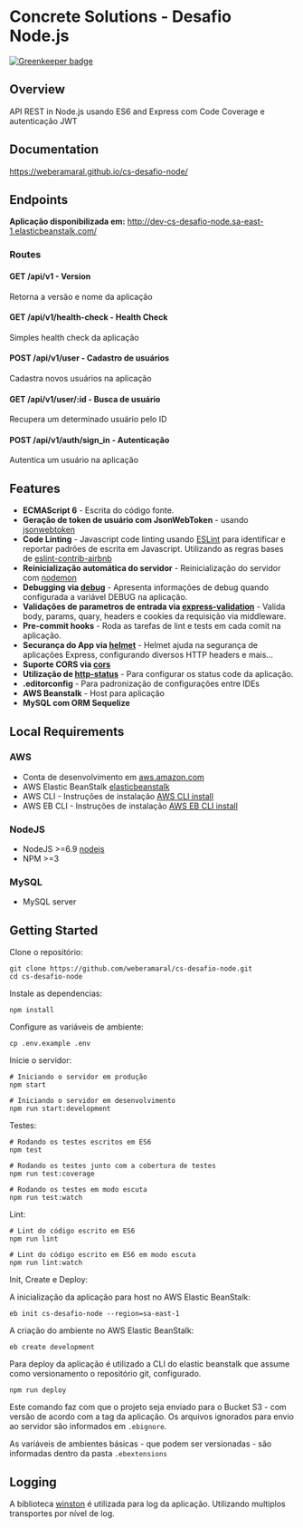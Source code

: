 # Concrete Solutions - Desafio Node.js

[![Greenkeeper badge](https://badges.greenkeeper.io/weberamaral/cs-desafio-node.svg)](https://greenkeeper.io/)

## Overview
API REST in Node.js usando ES6 and Express com Code Coverage e autenticação JWT

## Documentation
https://weberamaral.github.io/cs-desafio-node/

## Endpoints

**Aplicação disponibilizada em:**
http://dev-cs-desafio-node.sa-east-1.elasticbeanstalk.com/

### Routes

#### GET  /api/v1 - Version
Retorna a versão e nome da aplicação

#### GET /api/v1/health-check - Health Check
Simples health check da aplicação

#### POST /api/v1/user - Cadastro de usuários
Cadastra novos usuários na aplicação

#### GET /api/v1/user/:id - Busca de usuário
Recupera um determinado usuário pelo ID

#### POST /api/v1/auth/sign_in - Autenticação
Autentica um usuário na aplicação

## Features

* **ECMAScript 6** - Escrita do código fonte.
* **Geração de token de usuário com JsonWebToken** - usando [jsonwebtoken](https://www.npmjs.com/package/jsonwebtoken)
* **Code Linting** - Javascript code linting usando [ESLint](http://eslint.org/) para identificar e reportar padrões de 
escrita em Javascript. Utilizando as regras bases de [eslint-contrib-airbnb](https://github.com/airbnb/javascript/tree/master/packages/eslint-config-airbnb)
* **Reinicialização automática do servidor** - Reinicialização do servidor com [nodemon](https://github.com/remy/nodemon)
* **Debugging via [debug](https://www.npmjs.com/package/debug)** - Apresenta informações de debug quando configurada a 
variável DEBUG na aplicação.
* **Validações de parametros de entrada via [express-validation](https://www.npmjs.com/package/express-validation)** - Valida
body, params, quary, headers e cookies da requisição via middleware.
* **Pre-commit hooks** - Roda as tarefas de lint e tests em cada comit na aplicação.
* **Securança do App via [helmet](https://github.com/helmetjs/helmet)** - Helmet ajuda na segurança de aplicações Express, configurando
diversos HTTP headers e mais...
* **Suporte CORS via [cors](https://github.com/expressjs/cors)** 
* **Utilização de [http-status](https://www.npmjs.com/package/http-status)** - Para configurar os status code da aplicação.
* **.editorconfig** - Para padronização de configurações entre IDEs
* **AWS Beanstalk** - Host para aplicação
* **MySQL com ORM Sequelize**

## Local Requirements

### AWS
* Conta de desenvolvimento em [aws.amazon.com](aws.amazon.com)
* AWS Elastic BeanStalk [elasticbeanstalk](https://aws.amazon.com/pt/elasticbeanstalk/)
* AWS CLI - Instruções de instalação [AWS CLI install](http://docs.aws.amazon.com/cli/latest/userguide/installing.html)
* AWS EB CLI - Instruções de instalação [AWS EB CLI install](http://docs.aws.amazon.com/elasticbeanstalk/latest/dg/eb-cli3-install.html)

### NodeJS
* NodeJS >=6.9 [nodejs](https://nodejs.org/en/)
* NPM >=3

### MySQL
* MySQL server

## Getting Started
Clone o repositório:
```
git clone https://github.com/weberamaral/cs-desafio-node.git
cd cs-desafio-node
```

Instale as dependencias:
```
npm install
```

Configure as variáveis de ambiente:
```
cp .env.example .env
```

Inicie o servidor:
```
# Iniciando o servidor em produção
npm start

# Iniciando o servidor em desenvolvimento
npm run start:development
```

Testes:
```
# Rodando os testes escritos em ES6
npm test

# Rodando os testes junto com a cobertura de testes
npm run test:coverage

# Rodando os testes em modo escuta
npm run test:watch
```

Lint:
```
# Lint do código escrito em ES6
npm run lint

# Lint do código escrito em ES6 em modo escuta
npm run lint:watch
```

Init, Create e Deploy:

A inicialização da aplicação para host no AWS Elastic BeanStalk:

```
eb init cs-desafio-node --region=sa-east-1
```

A criação do ambiente no AWS Elastic BeanStalk:

```
eb create development 
```

Para deploy da aplicação é utilizado a CLI do elastic beanstalk que assume como versionamento o repositório git, 
configurado.

```
npm run deploy
```

Este comando faz com que o projeto seja enviado para o Bucket S3 - com versão de acordo com a tag da aplicação.
Os arquivos ignorados para envio ao servidor são informados em `.ebignore`.

As variáveis de ambientes básicas - que podem ser versionadas - são informadas dentro da pasta `.ebextensions`

## Logging
A biblioteca [winston](https://www.npmjs.com/package/winston) é utilizada para log da aplicação. Utilizando 
multiplos transportes por nível de log.
